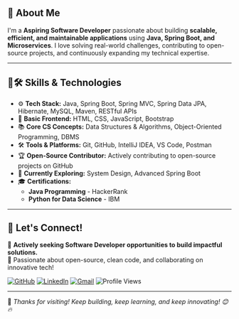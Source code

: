 ## 🌟 About Me  
I'm a **Aspiring Software Developer** passionate about building **scalable, efficient, and maintainable applications** using **Java, Spring Boot, and Microservices**. I love solving real-world challenges, contributing to open-source projects, and continuously expanding my technical expertise.

---

## 🔧🛠️ Skills & Technologies  

- ⚙️ **Tech Stack:** Java, Spring Boot, Spring MVC, Spring Data JPA, Hibernate, MySQL, Maven, RESTful APIs  
- 🎨 **Basic Frontend:** HTML, CSS, JavaScript, Bootstrap  
- 📚 **Core CS Concepts:** Data Structures & Algorithms, Object-Oriented Programming, DBMS 
- 🛠️ **Tools & Platforms:** Git, GitHub, IntelliJ IDEA, VS Code, Postman  
- 🏆 **Open-Source Contributor:** Actively contributing to open-source projects on GitHub  
- 🌱 **Currently Exploring:** System Design, Advanced Spring Boot  
- 🎓 **Certifications:**  
   - **Java Programming** - HackerRank  
   - **Python for Data Science** - IBM  


---

## 📼 Let's Connect!

💼 **Actively seeking Software Developer opportunities to build impactful solutions.**  
🤝 Passionate about open-source, clean code, and collaborating on innovative tech!

[![GitHub](https://img.shields.io/badge/GitHub-%40omkarkulkarni-239a3b.svg)](https://github.com/omkarkulkarni2704) 
[![LinkedIn](https://img.shields.io/badge/LinkedIn-%40omkarkulkarni-0c66c3.svg)](https://www.linkedin.com/in/omkarkulkarni-dev/) 
[![Gmail](https://img.shields.io/badge/Gmail-Contact%20Me-D14836?logo=gmail&logoColor=white)](mailto:omkarkulkarni2704@gmail.com) 
![Profile Views](https://komarev.com/ghpvc/?username=omkarkulkarni2704&label=Profile%20Views&color=0e75b6&style=flat)  

---

🌟 _Thanks for visiting! Keep building, keep learning, and keep innovating! 😊🔥_

 












<!-- Proudly created with GPRM ( https://gprm.itsvg.in ) -->
